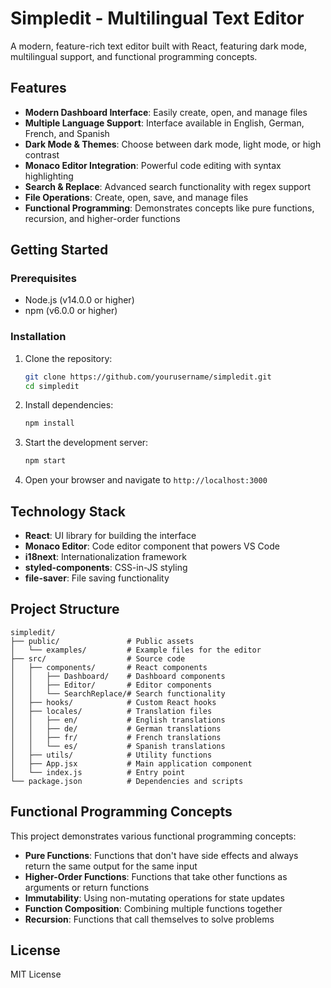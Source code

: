 # Simpledit - Multilingual Text Editor

A modern, feature-rich text editor built with React, featuring dark mode, multilingual support, and functional programming concepts.

## Features

- **Modern Dashboard Interface**: Easily create, open, and manage files
- **Multiple Language Support**: Interface available in English, German, French, and Spanish
- **Dark Mode & Themes**: Choose between dark mode, light mode, or high contrast
- **Monaco Editor Integration**: Powerful code editing with syntax highlighting
- **Search & Replace**: Advanced search functionality with regex support
- **File Operations**: Create, open, save, and manage files
- **Functional Programming**: Demonstrates concepts like pure functions, recursion, and higher-order functions

## Getting Started

### Prerequisites

- Node.js (v14.0.0 or higher)
- npm (v6.0.0 or higher)

### Installation

1. Clone the repository:
   ```bash
   git clone https://github.com/yourusername/simpledit.git
   cd simpledit
   ```

2. Install dependencies:
   ```bash
   npm install
   ```

3. Start the development server:
   ```bash
   npm start
   ```

4. Open your browser and navigate to `http://localhost:3000`

## Technology Stack

- **React**: UI library for building the interface
- **Monaco Editor**: Code editor component that powers VS Code
- **i18next**: Internationalization framework
- **styled-components**: CSS-in-JS styling
- **file-saver**: File saving functionality

## Project Structure

```
simpledit/
├── public/               # Public assets
│   └── examples/         # Example files for the editor
├── src/                  # Source code
│   ├── components/       # React components
│   │   ├── Dashboard/    # Dashboard components
│   │   ├── Editor/       # Editor components
│   │   └── SearchReplace/# Search functionality
│   ├── hooks/            # Custom React hooks
│   ├── locales/          # Translation files
│   │   ├── en/           # English translations
│   │   ├── de/           # German translations
│   │   ├── fr/           # French translations
│   │   └── es/           # Spanish translations
│   ├── utils/            # Utility functions
│   ├── App.jsx           # Main application component
│   └── index.js          # Entry point
└── package.json          # Dependencies and scripts
```

## Functional Programming Concepts

This project demonstrates various functional programming concepts:

- **Pure Functions**: Functions that don't have side effects and always return the same output for the same input
- **Higher-Order Functions**: Functions that take other functions as arguments or return functions
- **Immutability**: Using non-mutating operations for state updates
- **Function Composition**: Combining multiple functions together
- **Recursion**: Functions that call themselves to solve problems

## License

MIT License
